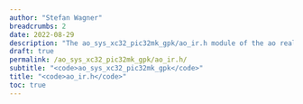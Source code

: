 ```yaml
---
author: "Stefan Wagner"
breadcrumbs: 2
date: 2022-08-29
description: "The ao_sys_xc32_pic32mk_gpk/ao_ir.h module of the ao real-time operating system."
draft: true
permalink: /ao_sys_xc32_pic32mk_gpk/ao_ir.h/ 
subtitle: "<code>ao_sys_xc32_pic32mk_gpk</code>"
title: "<code>ao_ir.h</code>"
toc: true
---
```


```c
```
